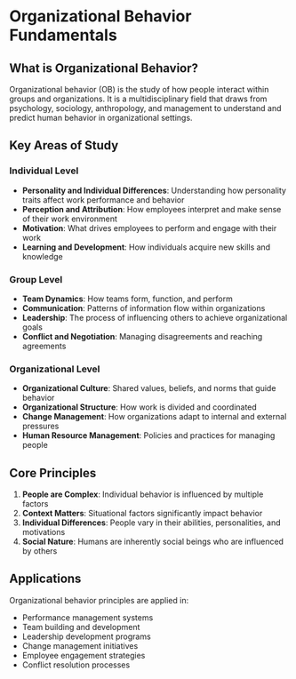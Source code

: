# Organizational Behavior Fundamentals

## What is Organizational Behavior?

Organizational behavior (OB) is the study of how people interact within groups and organizations. It is a multidisciplinary field that draws from psychology, sociology, anthropology, and management to understand and predict human behavior in organizational settings.

## Key Areas of Study

### Individual Level
- **Personality and Individual Differences**: Understanding how personality traits affect work performance and behavior
- **Perception and Attribution**: How employees interpret and make sense of their work environment
- **Motivation**: What drives employees to perform and engage with their work
- **Learning and Development**: How individuals acquire new skills and knowledge

### Group Level
- **Team Dynamics**: How teams form, function, and perform
- **Communication**: Patterns of information flow within organizations
- **Leadership**: The process of influencing others to achieve organizational goals
- **Conflict and Negotiation**: Managing disagreements and reaching agreements

### Organizational Level
- **Organizational Culture**: Shared values, beliefs, and norms that guide behavior
- **Organizational Structure**: How work is divided and coordinated
- **Change Management**: How organizations adapt to internal and external pressures
- **Human Resource Management**: Policies and practices for managing people

## Core Principles

1. **People are Complex**: Individual behavior is influenced by multiple factors
2. **Context Matters**: Situational factors significantly impact behavior
3. **Individual Differences**: People vary in their abilities, personalities, and motivations
4. **Social Nature**: Humans are inherently social beings who are influenced by others

## Applications

Organizational behavior principles are applied in:
- Performance management systems
- Team building and development
- Leadership development programs
- Change management initiatives
- Employee engagement strategies
- Conflict resolution processes